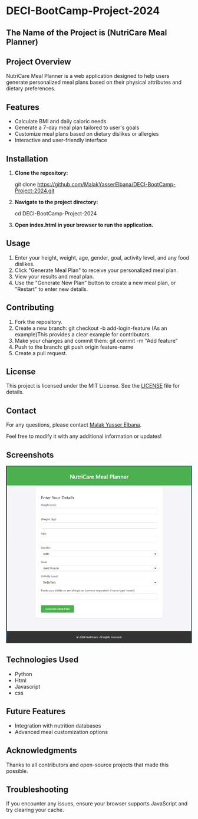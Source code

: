 # DECI-BootCamp-Project-2024

## The Name of the Project is (NutriCare Meal Planner)

## Project Overview

NutriCare Meal Planner is a web application designed to help users generate personalized meal plans based on their physical attributes and dietary preferences.

## Features

- Calculate BMI and daily caloric needs
- Generate a 7-day meal plan tailored to user's goals
- Customize meal plans based on dietary dislikes or allergies
- Interactive and user-friendly interface

## Installation

1. **Clone the repository:**

   git clone <https://github.com/MalakYasserElbana/DECI-BootCamp-Project-2024.git>

2. **Navigate to the project directory:**

    cd DECI-BootCamp-Project-2024
3. **Open index.html in your browser to run the application.**

## Usage

1. Enter your height, weight, age, gender, goal, activity level, and any food dislikes.
2. Click "Generate Meal Plan" to receive your personalized meal plan.
3. View your results and meal plan.
4. Use the "Generate New Plan" button to create a new meal plan, or "Restart" to enter new details.

## Contributing

1. Fork the repository.
2. Create a new branch:
    git checkout -b add-login-feature
    (As an example)This provides a clear example for contributors.
3. Make your changes and commit them:
    git commit -m "Add feature"
4. Push to the branch:
   git push origin feature-name
5. Create a pull request.

## License

This project is licensed under the MIT License. See the [LICENSE](LICENSE) file for details.

## Contact

For any questions, please contact [Malak Yasser Elbana](mailto:malakyasserelbana@gmail.com).

Feel free to modify it with any additional information or updates!

## Screenshots

![Meal Planner Screenshot](Images/DECI_project_Image.PNG)

## Technologies Used

- Python
- Html
- Javascript
- css

## Future Features

- Integration with nutrition databases
- Advanced meal customization options

## Acknowledgments

Thanks to all contributors and open-source projects that made this possible.

## Troubleshooting

If you encounter any issues, ensure your browser supports JavaScript and try clearing your cache.
